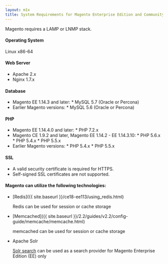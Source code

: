 ```yaml
---
layout: m1x
title: System Requirements for Magento Enterprise Edition and Community Edition (Current Shipping Versions)
---
```


Magento requires a LAMP or LNMP stack.

#### Operating System

Linux x86-64

#### Web Server

*   Apache 2.x
*   Nginx 1.7.x

#### Database

*    Magento EE 1.14.3 and later:
    *    MySQL 5.7 (Oracle or Percona)
*    Earlier Magento versions:
    *    MySQL 5.6 (Oracle or Percona)

#### PHP

*    Magento EE 1.14.4.0 and later:
    *    PHP 7.2.x
*    Magento CE 1.9.2 and later, Magento EE 1.14.2 - EE 1.14.3.10:
    *    PHP 5.6.x
    *   PHP 5.4.x
    *   PHP 5.5.x
*    Earlier Magento versions:
    *   PHP 5.4.x
    *   PHP 5.5.x

#### SSL

*   A valid security certificate is required for HTTPS.
*   Self-signed SSL certificates are not supported.

#### Magento can utilize the following technologies:

*   [Redis]({{ site.baseurl }}/ce18-ee113/using_redis.html)
    
    Redis can be used for session or cache storage

*   [Memcached]({{ site.baseurl }}/2.2/guides/v2.2/config-guide/memcache/memcache.html)
    
    memcached can be used for session or cache storage
 
*   Apache Solr

    [Solr search](http://merch.docs.magento.com/ee/user_guide/search_seo/search-configuration-solr.html) can be used as a search provider for Magento Enterprise Edition (EE) only